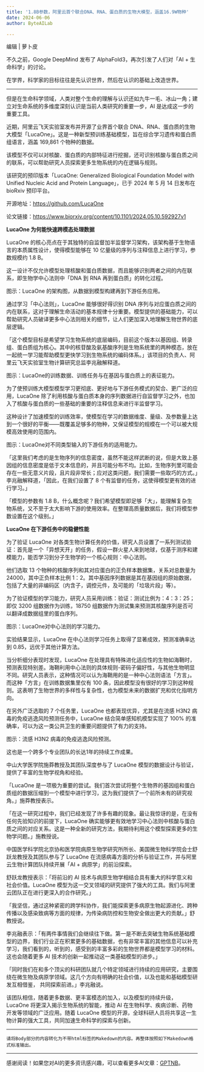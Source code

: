 ```yaml
---
title: '1.8B参数，阿里云首个联合DNA、RNA、蛋白质的生物大模型，涵盖16.9W物种'
date: 2024-06-06
author: ByteAILab

---
```


编辑 | 萝卜皮

不久之前，Google DeepMind 发布了 AlphaFold3，再次引发了人们对「AI + 生命科学」的讨论。

在学界，科学家的目标往往是先认识世界，然后在认识的基础上改造世界。

---
但是在生命科学领域，人类对整个生命的理解与认识还如九牛一毛、冰山一角；建立对生命系统的多维度深刻认识是当前人类研究的重要一步，AI 是达成这一步的重要工具。

近期，阿里云飞天实验室发布并开源了业界首个联合 DNA、RNA、蛋白质的生物大模型「LucaOne」。这是一种新型预训练基础模型，旨在综合学习遗传和蛋白质组语言，涵盖 169,861 个物种的数据。

该模型不仅可以对核酸、蛋白质的内部特征进行挖掘，还可识别核酸与蛋白质之间的联系，可以帮助研究人员探索更多生物系统的内在逻辑与规则。

该研究的预印版本「LucaOne: Generalized Biological Foundation Model with Unified Nucleic Acid and Protein Language」，已于 2024 年 5 月 14 日发布在 bioRxiv 预印平台。

开源地址：https://github.com/LucaOne

论文链接：https://www.biorxiv.org/content/10.1101/2024.05.10.592927v1

**LucaOne 为何能快速跨模态处理数据**

LucaOne 的核心亮点在于其独特的自监督加半监督学习架构，该架构基于生物语言的本质属性设计，使得模型能够在 10 亿量级的序列与注释信息上进行学习，参数规模约 1.8 B。

这一设计不仅允许模型处理核酸和蛋白质数据，而且能够识别两者之间的内在联系，即生物学中心法则中「DNA 到 RNA 再到蛋白质」的转化过程。

图示：LucaOne 的架构图，从数据到模型构建再到下游任务应用。

通过学习「中心法则」，LucaOne 能够很好得识别 DNA 序列与对应蛋白质之间的内在联系，这对于理解生命活动的基本规律十分重要。模型提供的基础能力，可以帮助研究人员破译更多中心法则相关的细节，让人们更加深入地理解生物世界的底层逻辑。

「这个模型目标是希望学习生物系统的底层编码，目前这个版本以基因组、转录组、蛋白质组为核心。其中的核苷酸及氨基酸序列是生物系统里的两种模态，放在一起统一学习能帮助模型更快学习到生物系统的编码体系。」该项目的负责人、阿里云飞天实验室生物计算研究总监李兆融解释道。

图示：LucaOne的训练数据、训练任务与在基因与蛋白质上的表征能力。

为了使预训练大模型模型学习更彻底、更好地与下游任务模式的契合、更广泛的应用，LucaOne 除了利用核酸与蛋白质本身的序列数据进行自监督学习之外，也加入了核酸与蛋白质的一些基础的重要的注释信息来进行半监督学习。

这种设计了加速模型的训练效率，使模型在学习的数据维度、量级、及参数量上达到一个很好的平衡——既覆盖足够多的物种，又保证模型的规模在一个可以被大规模高效使用的范围内。

图示：LucaOne对不同类型输入的下游任务的适用能力。

「这里我们考虑的是生物序列的信息密度，虽然不能这样武断的说，但是大致上基因组的信息密度是低于文本信息的，并且可能分布不均。比如，生物序列里可能会存在一些无意义片段，且片段非常长；应对这类问题，我们需要一些取巧的方式。」李兆融解释道，「因此，在我们设置了 8 个有监督的任务，这使得模型更有效的进行学习。」

「模型的参数有 1.8 B，什么概念呢？我们希望模型即足够「大」，能理解复杂生物系统，又不至于太大影响下游的使用效率。在整理高质量数据后，我们将模型参数设置在这个级别。」

**LucaOne 在下游任务中的稳健性能**

为了验证 LucaOne 对各类生物计算任务的价值，研究人员设置了一系列测试验证：首先是一个「异想天开」的任务，假设一群火星人来到地球，仅基于测序和建模能力，能否学习到分子生物学的一个核心规则：中心法则。

他们选取 13 个物种的核酸序列和其对应蛋白的正负样本数据集，关系对总数量为 24000，其中正负样本比例 1：2。其中基因序列数据是其在基因组的原始数据，包括了大量的非编码区（内含子，调控元件，及可能的「垃圾片段」等）。

为了验证模型的学习能力，研究人员采用训练：验证：测试比例为：4：3：25；即仅 3200 组数据作为训练，18750 组数据作为测试集来预测其核酸序列是否可以翻译成数据组里的蛋白序列。

图示：LucaOne对中心法则的学习能力。

实验结果显示，LucaOne 在中心法则学习任务上取得了显著成效，预测准确率达到 0.85，远优于其他计算方法。

当分析细分表现时发现，LucaOne 在处理具有特殊进化适应性的生物如海鞘时，预测表现特别差。海鞘利用中心法则的具体规则-密码子偏好性，与其他生物明显不同。研究人员表示，这种情况可以认为海鞘用的是一种中心法则语法「方言」。而这种「方言」在训练数据集里仅有 100 条，因此模型没有很好的学习到这种规则。这表明了生物世界的多样性与复杂性，也为模型未来的数据扩充和优化指明方向。

在另外广泛选取的 7 个任务里，LucaOne 也都表现优异，尤其是在流感 H3N2 病毒的免疫逃逸风险预测任务中，LucaOne 结合简单感知机模型实现了 100% 的准确率，可以为这一类公共卫生的重要问题提供了有力的支持。

图示：流感 H3N2 病毒的免疫逃逸风险预测。

这也是一个跨多个专业团队的长达1年的持续工作成果。

中山大学医学院施莽教授及其团队深度参与了 LucaOne 模型的数据设计与验证，提供了丰富的生物学视角和经验。

「LucaOne 是一项极为重要的尝试。我们首次尝试将整个生物界的基因组和蛋白质组的数据压缩到一个模型中进行学习，这为我们提供了一个前所未有的研究视角。」施莽教授表示。

「在这一研究过程中，我们已经发现了许多有趣的现象。最让我惊讶的是，在没有任何先验知识的前提下，LucaOne 确实能够更有效地学习中心法则中核酸与蛋白质之间的对应关系。这是一种全新的研究方法，我期待利用这个模型探索更多的生物学问题。」施教授说。

中国医学科学院北京协和医学院病原生物学研究所所长、美国微生物科学院会士舒跃龙教授及其团队参与了 LucaOne 在流感病毒方面的分析与验证工作，并与阿里云生物计算团队持续开展「AI + 病原学」的前沿探索。

舒跃龙教授表示：「将前沿的 AI 技术与病原生物学相结合具有重大的科学意义和社会价值。LucaOne 模型为这一交叉领域的研究提供了强大的工具。我们与阿里云团队正在进行更深入的合作研究。」

「我坚信，通过这种紧密的跨学科协作，我们能探索更多病原生物起源进化、跨种传播以及感染致病等方面的规律，为传染病防控和生物安全做出更大的贡献。」舒教授说。

李兆融表示：「有两件事情我们会继续往下做。第一是不断去突破生物系统基础模型的边界，我们行业正在积累更多的基础数据，也有非常丰富的其他信息可以补充学习，我们看到的，听到的，感受到的丰富多彩的生物世界都是模型学习的材料。这也会随着更多 AI 技术的创新一起推动这一类基础模型的进步。」

「同时我们在和多个顶尖的科研团队就几个特定领域进行持续的应用研究，主要围绕在微生物及病原学领域。这几个方向有明确的社会价值，以及也能和基础模型研发互相借鉴， 共同探索前进。」李兆融说。

该团队相信，随着更多数据、更丰富模态的加入，以及模型的持续升级，LucaOne 将更深入揭示生物系统的智能，推动 AI 在生物科学、疾病诊断、药物开发等领域的广泛应用。随着 LucaOne 模型的开源，全球科研人员将共享这一生物计算的强大工具，共同加速生命科学的探索与创新。

---

```plaintext
请将Body部分的内容转化为不带html标签的Makedown的内容。再整体按照如下Makedown格式标准输出。
```
---
感谢阅读！如果您对AI的更多资讯感兴趣，可以查看更多AI文章：[GPTNB](https://gptnb.com)。